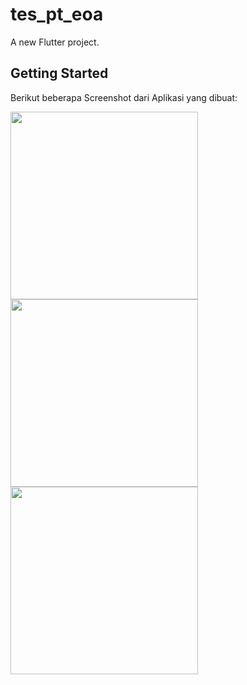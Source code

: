 # tes_pt_eoa

A new Flutter project.

## Getting Started

Berikut beberapa Screenshot dari Aplikasi yang dibuat:

<img width='300' src="https://github.com/ZulfikarKN/test_pt_eoa/blob/main/screenshot/Capture.PNG">

<img width='300' src="https://github.com/ZulfikarKN/test_pt_eoa/blob/main/screenshot/Capture1.PNG">

<img width='300' src="https://github.com/ZulfikarKN/test_pt_eoa/blob/main/screenshot/Capture2.PNG">
